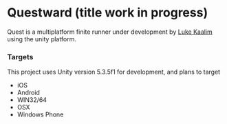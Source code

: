 # Questward (title work in progress)

Quest is a multiplatform finite runner under development by [Luke Kaalim](mailto://luke@kaal.im) using the unity platform.

### Targets

This project uses Unity version 5.3.5f1 for development, and plans to target

 - iOS
 - Android
 - WIN32/64
 - OSX
 - Windows Phone
